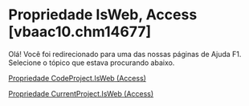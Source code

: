 
# Propriedade IsWeb, Access [vbaac10.chm14677]

Olá! Você foi redirecionado para uma das nossas páginas de Ajuda F1. Selecione o tópico que estava procurando abaixo.

[Propriedade CodeProject.IsWeb (Access)](http://msdn.microsoft.com/library/6591c95c-db86-95f0-24b5-5da5f4823a22%28Office.15%29.aspx)

[Propriedade CurrentProject.IsWeb (Access)](http://msdn.microsoft.com/library/dbcd7b51-75d1-54c7-9c49-7b1ea403c4d9%28Office.15%29.aspx)

